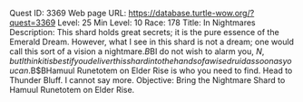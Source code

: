 Quest ID: 3369
Web page URL: https://database.turtle-wow.org/?quest=3369
Level: 25
Min Level: 10
Race: 178
Title: In Nightmares
Description: This shard holds great secrets; it is the pure essence of the Emerald Dream. However, what I see in this shard is not a dream; one would call this sort of a vision a nightmare.$B$BI do not wish to alarm you, $N, but I think it is best if you deliver this shard into the hands of a wise druid as soon as you can.$B$BHamuul Runetotem on Elder Rise is who you need to find. Head to Thunder Bluff. I cannot say more. 
Objective: Bring the Nightmare Shard to Hamuul Runetotem on Elder Rise.
